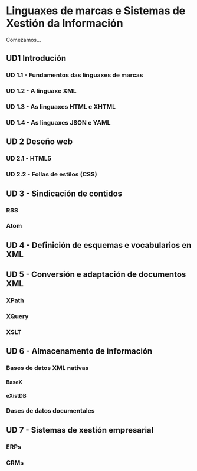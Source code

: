 # Linguaxes de marcas e Sistemas de Xestión da Información
Comezamos...

## UD1 Introdución

### UD 1.1 - Fundamentos das linguaxes de marcas

### UD 1.2 - A linguaxe XML

### UD 1.3 - As linguaxes HTML e XHTML

### UD 1.4 - As linguaxes JSON e YAML

## UD 2 Deseño web

### UD 2.1 - HTML5

### UD 2.2 - Follas de estilos (CSS)

## UD 3 - Sindicación de contidos

### RSS

### Atom

## UD 4 - Definición de esquemas e vocabularios en XML

## UD 5 - Conversión e adaptación de documentos XML

### XPath

### XQuery

### XSLT

## UD 6 - Almacenamento de información

### Bases de datos XML nativas

#### BaseX

#### eXistDB

### Dases de datos documentales

## UD 7 - Sistemas de xestión empresarial

### ERPs

### CRMs
